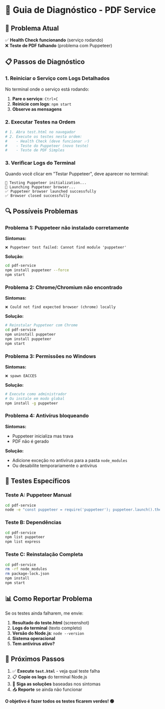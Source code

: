 # 🔧 Guia de Diagnóstico - PDF Service

## 🚨 **Problema Atual**
✅ **Health Check funcionando** (serviço rodando)  
❌ **Teste de PDF falhando** (problema com Puppeteer)

## 📋 **Passos de Diagnóstico**

### **1. Reiniciar o Serviço com Logs Detalhados**

No terminal onde o serviço está rodando:
1. **Pare o serviço**: `Ctrl+C`
2. **Reinicie com logs**: `npm start`
3. **Observe as mensagens**

### **2. Executar Testes na Ordem**

```bash
# 1. Abra test.html no navegador
# 2. Execute os testes nesta ordem:
#    - Health Check (deve funcionar ✅)
#    - Teste do Puppeteer (novo teste)
#    - Teste de PDF Simples
```

### **3. Verificar Logs do Terminal**

Quando você clicar em "Testar Puppeteer", deve aparecer no terminal:
```
🧪 Testing Puppeteer initialization...
🚀 Launching Puppeteer browser...
✅ Puppeteer browser launched successfully
✅ Browser closed successfully
```

## 🔍 **Possíveis Problemas**

### **Problema 1: Puppeteer não instalado corretamente**
**Sintomas:**
```
❌ Puppeteer test failed: Cannot find module 'puppeteer'
```

**Solução:**
```bash
cd pdf-service
npm install puppeteer --force
npm start
```

### **Problema 2: Chrome/Chromium não encontrado**
**Sintomas:**
```
❌ Could not find expected browser (chrome) locally
```

**Solução:**
```bash
# Reinstalar Puppeteer com Chrome
cd pdf-service
npm uninstall puppeteer
npm install puppeteer
npm start
```

### **Problema 3: Permissões no Windows**
**Sintomas:**
```
❌ spawn EACCES
```

**Solução:**
```bash
# Execute como administrador
# Ou instale em modo global
npm install -g puppeteer
```

### **Problema 4: Antivírus bloqueando**
**Sintomas:**
- Puppeteer inicializa mas trava
- PDF não é gerado

**Solução:**
- Adicione exceção no antivírus para a pasta `node_modules`
- Ou desabilite temporariamente o antivírus

## 🧪 **Testes Específicos**

### **Teste A: Puppeteer Manual**
```bash
cd pdf-service
node -e "const puppeteer = require('puppeteer'); puppeteer.launch().then(browser => { console.log('✅ Puppeteer OK'); browser.close(); });"
```

### **Teste B: Dependências**
```bash
cd pdf-service
npm list puppeteer
npm list express
```

### **Teste C: Reinstalação Completa**
```bash
cd pdf-service
rm -rf node_modules
rm package-lock.json
npm install
npm start
```

## 📊 **Como Reportar Problema**

Se os testes ainda falharem, me envie:

1. **Resultado do teste.html** (screenshot)
2. **Logs do terminal** (texto completo)
3. **Versão do Node.js**: `node --version`
4. **Sistema operacional**
5. **Tem antivírus ativo?**

## 🎯 **Próximos Passos**

1. ✅ **Execute `test.html`** - veja qual teste falha
2. 📋 **Copie os logs** do terminal Node.js
3. 🔧 **Siga as soluções** baseadas nos sintomas
4. 📤 **Reporte** se ainda não funcionar

**O objetivo é fazer todos os testes ficarem verdes! 🟢**
